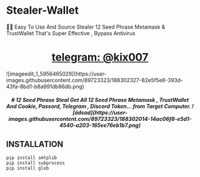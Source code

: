 # Stealer-Wallet
🦊💙 Easy To Use And Source Stealer 12 Seed Phrase Metamask &amp; TrustWallet That's Super Effective , Bypass Antivirus
<h1 align="center">
    <b><a href=https://t.me/kixx007">telegram: @kix007</a></b>
</h1>
![imageedit_1_5956465029](https://user-images.githubusercontent.com/89723323/188302327-82e5f5e6-393d-43fa-8bd1-b8a991db86db.png)

<h5 align="center">
# 12 Seed Phrase Steal
Get All  12 Seed Phrase Metamask , TrustWallet And Cookie, Passord, Telegram , Discord Token...  from Target Computer.
![ádsad](https://user-images.githubusercontent.com/89723323/188302014-14ac06f8-e5d1-4540-a203-165ee76eb1b7.png)

## INSTALLATION

```
pip install smtplib
pip install subprocess
pip install glob
```
